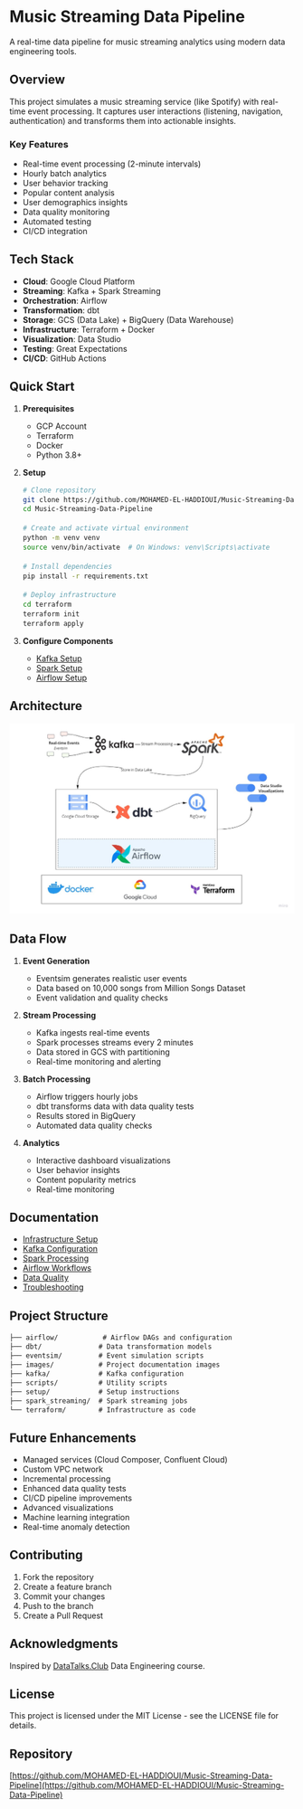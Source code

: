 # Music Streaming Data Pipeline

A real-time data pipeline for music streaming analytics using modern data engineering tools.

## Overview

This project simulates a music streaming service (like Spotify) with real-time event processing. It captures user interactions (listening, navigation, authentication) and transforms them into actionable insights.

### Key Features
- Real-time event processing (2-minute intervals)
- Hourly batch analytics
- User behavior tracking
- Popular content analysis
- User demographics insights
- Data quality monitoring
- Automated testing
- CI/CD integration

## Tech Stack

- **Cloud**: Google Cloud Platform
- **Streaming**: Kafka + Spark Streaming
- **Orchestration**: Airflow
- **Transformation**: dbt
- **Storage**: GCS (Data Lake) + BigQuery (Data Warehouse)
- **Infrastructure**: Terraform + Docker
- **Visualization**: Data Studio
- **Testing**: Great Expectations
- **CI/CD**: GitHub Actions

## Quick Start

1. **Prerequisites**
   - GCP Account
   - Terraform
   - Docker
   - Python 3.8+

2. **Setup**
   ```bash
   # Clone repository
   git clone https://github.com/MOHAMED-EL-HADDIOUI/Music-Streaming-Data-Pipeline.git
   cd Music-Streaming-Data-Pipeline

   # Create and activate virtual environment
   python -m venv venv
   source venv/bin/activate  # On Windows: venv\Scripts\activate

   # Install dependencies
   pip install -r requirements.txt

   # Deploy infrastructure
   cd terraform
   terraform init
   terraform apply
   ```

3. **Configure Components**
   - [Kafka Setup](setup/kafka.md)
   - [Spark Setup](setup/spark.md)
   - [Airflow Setup](setup/airflow.md)

## Architecture

![music-streaming-architecture](images/music_streaming_architecture.jpg)

## Data Flow

1. **Event Generation**
   - Eventsim generates realistic user events
   - Data based on 10,000 songs from Million Songs Dataset
   - Event validation and quality checks

2. **Stream Processing**
   - Kafka ingests real-time events
   - Spark processes streams every 2 minutes
   - Data stored in GCS with partitioning
   - Real-time monitoring and alerting

3. **Batch Processing**
   - Airflow triggers hourly jobs
   - dbt transforms data with data quality tests
   - Results stored in BigQuery
   - Automated data quality checks

4. **Analytics**
   - Interactive dashboard visualizations
   - User behavior insights
   - Content popularity metrics
   - Real-time monitoring

## Documentation

- [Infrastructure Setup](setup/terraform.md)
- [Kafka Configuration](setup/kafka.md)
- [Spark Processing](setup/spark.md)
- [Airflow Workflows](setup/airflow.md)
- [Data Quality](setup/data_quality.md)
- [Troubleshooting](setup/debug.md)

## Project Structure

```
├── airflow/           # Airflow DAGs and configuration
├── dbt/              # Data transformation models
├── eventsim/         # Event simulation scripts
├── images/           # Project documentation images
├── kafka/            # Kafka configuration
├── scripts/          # Utility scripts
├── setup/            # Setup instructions
├── spark_streaming/  # Spark streaming jobs
└── terraform/        # Infrastructure as code
```

## Future Enhancements

- Managed services (Cloud Composer, Confluent Cloud)
- Custom VPC network
- Incremental processing
- Enhanced data quality tests
- CI/CD pipeline improvements
- Advanced visualizations
- Machine learning integration
- Real-time anomaly detection

## Contributing

1. Fork the repository
2. Create a feature branch
3. Commit your changes
4. Push to the branch
5. Create a Pull Request

## Acknowledgments

Inspired by [DataTalks.Club](https://datatalks.club) Data Engineering course.

## License

This project is licensed under the MIT License - see the LICENSE file for details.

## Repository

[https://github.com/MOHAMED-EL-HADDIOUI/Music-Streaming-Data-Pipeline](https://github.com/MOHAMED-EL-HADDIOUI/Music-Streaming-Data-Pipeline)